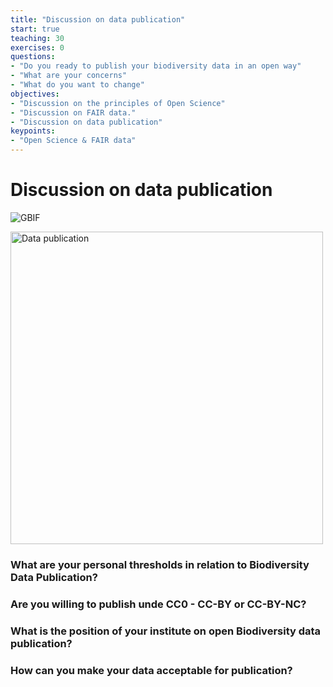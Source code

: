 ```yaml
---
title: "Discussion on data publication"
start: true
teaching: 30
exercises: 0
questions:
- "Do you ready to publish your biodiversity data in an open way"
- "What are your concerns"
- "What do you want to change"
objectives:
- "Discussion on the principles of Open Science"
- "Discussion on FAIR data."
- "Discussion on data publication"
keypoints:
- "Open Science & FAIR data"
---
```


# Discussion on data publication

![GBIF](https://global.discourse-cdn.com/gbif1/original/1X/db9e5e60e124ef5fef7cd0737b1a2a7e7d56b1c3.png)

<p class="d-flex justify-content-around align-items-center">
  <a href="https://www.gbif.org/">
    <img src="https://miro.medium.com/v2/resize:fit:720/format:webp/1*tBnRu-Q1NZxNKjU5Y5HgQQ.png" alt="Data publication" width="500" class="center">
  </a>
</p>

### What are your personal thresholds in relation to Biodiversity Data Publication?
### Are you willing to publish unde CC0 - CC-BY or CC-BY-NC?
### What is the position of your institute on open Biodiversity data publication?
### How can you make your data acceptable for publication?
